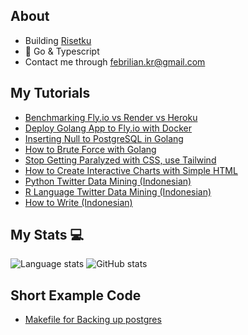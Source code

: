 ## About

- Building [Risetku](https://risetku.com)
- 🚀 Go & Typescript
- Contact me through febrilian.kr@gmail.com

## My Tutorials

- [Benchmarking Fly.io vs Render vs Heroku](https://febriliankr.medium.com/benchmarking-fly-io-vs-render-vs-heroku-ccbdb63b488a)
- [Deploy Golang App to Fly.io with Docker](https://febriliankr.medium.com/deploy-golang-app-to-fly-io-with-docker-ab1b72f029ee)
- [Inserting Null to PostgreSQL in Golang](https://febriliankr.medium.com/inserting-null-to-postgresql-in-golang-f1ae41cc2b91)
- [How to Brute Force with Golang](https://febriliankr.medium.com/how-to-brute-force-with-go-golang-277131e8a163)
- [Stop Getting Paralyzed with CSS, use Tailwind](https://febriliankr.medium.com/stop-getting-paralyzed-with-css-use-tailwind-c6c5aa64d7ee)
- [How to Create Interactive Charts with Simple HTML](https://febriliankr.medium.com/how-to-create-interactive-charts-with-simple-html-c75f43dbea39)
- [Python Twitter Data Mining (Indonesian)](https://febriliankr.medium.com/cara-mining-data-di-twitter-dengan-python-dan-ekspor-dalam-csv-b26ccf04d63a)
- [R Language Twitter Data Mining (Indonesian)](https://febriliankr.medium.com/cara-data-mining-dari-twitter-dengan-r-language-e7fb937da21f)
- [How to Write (Indonesian)](https://risetku-team.notion.site/risetku-team/Pop-Article-dd0d6fc7a27a49aa899d5511ae620f8b)

## My Stats 💻

![Language stats](https://github-readme-stats.vercel.app/api/top-langs/?username=febriliankr&hide=javascript,html,scss,css,sass,shell)
![GitHub stats](https://github-readme-stats.vercel.app/api?username=febriliankr&show_icons=true&theme=tokyonight)

## Short Example Code
- [Makefile for Backing up postgres](https://gist.github.com/febriliankr/7e324675d1f33d22cef5b8cd9e743991)
